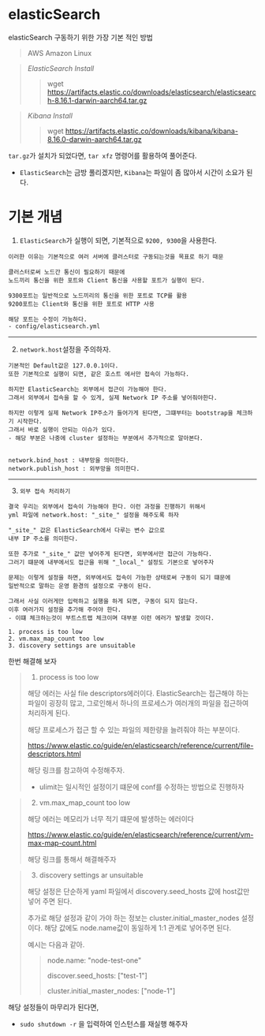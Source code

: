 # elasticSearch
elasticSearch 구동하기 위한 가장 기본 적인 방법

> AWS Amazon Linux


> *ElasticSearch Install*
>> wget https://artifacts.elastic.co/downloads/elasticsearch/elasticsearch-8.16.1-darwin-aarch64.tar.gz


>*Kibana Install*
>> wget https://artifacts.elastic.co/downloads/kibana/kibana-8.16.0-darwin-aarch64.tar.gz

`tar.gz`가 설치가 되었다면, `tar xfz` 명령어를 활용하여 풀어준다.
- `ElasticSearch`는 금방 풀리겠지만, `Kibana`는 파일이 좀 많아서 시간이 소요가 된다.



<h1> 기본 개념 </h1>

1. `ElasticSearch`가 실행이 되면, 기본적으로 `9200, 9300`을 사용한다.

```azure
이러한 이유는 기본적으로 여러 서버에 클러스터로 구동되는것을 목표로 하기 때문
   
클러스터로써 노드간 통신이 필요하기 때문에 
노드끼리 통신을 위한 포트와 Client 통신을 사용할 포트가 실행이 된다.
    
9300포트는 일반적으로 노드끼리의 통신을 위한 포트로 TCP를 활용
9200포트는 Client와 통신을 위한 포트로 HTTP 사용
   
해당 포트는 수정이 가능하다.
- config/elasticsearch.yml
```

---

2. `network.host`설정을 주의하자.

```azure
기본적인 Default값은 127.0.0.1이다.
또한 기본적으로 실행이 되면, 같은 호스트 에서만 접속이 가능하다.
    
하지만 ElasticSearch는 외부에서 접근이 가능해야 한다.
그래서 외부에서 접속을 할 수 있게, 실제 Network IP 주소를 넣어줘야한다.
    
하지만 이렇게 실제 Network IP주소가 들어가게 된다면, 그떄부터는 bootstrap을 체크하기 시작한다.
그래서 바로 실행이 안되는 이슈가 있다.
- 해당 부분은 나중에 cluster 설정하는 부분에서 추가적으로 알아본다.
    
    
network.bind_host : 내부망을 의미한다.
network.publish_host : 외부망을 의미한다.
```

---

3. `외부 접속 처리하기`

```
결국 우리는 외부에서 접속이 가능해야 한다. 이런 과정을 진행하기 위해서
yml 파일에 network.host: "_site_" 설정을 해주도록 하자

"_site_" 값은 ElasticSearch에서 다루는 변수 값으로
내부 IP 주소를 의미한다.

또한 추가로 "_site_" 값만 넣어주게 된다면, 외부에서만 접근이 가능하다.
그러기 떄문에 내부에서도 접근을 위해 "_local_" 설정도 기본으로 넣어주자

문제는 이렇게 설정을 하면, 외부에서도 접속이 가능한 상태로써 구동이 되기 떄문에
일반적으로 말하는 운영 환경의 설정으로 구동이 된다.

그래서 사실 이러게만 입력하고 실행을 하게 되면, 구동이 되지 않는다.
이후 여러가지 설정을 추가해 주어야 한다.
- 이떄 체크하는것이 부트스트랩 체크이며 대부분 이런 에러가 발생할 것이다.

1. process is too low
2. vm.max_map_count too low
3. discovery settings are unsuitable
```


한번 해결해 보자

> 1. process is too low
>
> 해당 에러는 사실 file descriptors에러이다.
ElasticSearch는 접근해야 하는 파일이 굉장히 많고, 그로인해서 하나의 프로세스가
여러개의 파일을 접근하여 처리하게 된다.
>
> 해당 프로세스가 접근 할 수 있는 파일의 제한량을 늘려줘야 하는 부분이다.
>
> https://www.elastic.co/guide/en/elasticsearch/reference/current/file-descriptors.html
> 
> 해당 링크를 참고하여 수정해주자.
> - ulimit는 일시적인 설정이기 떄문에 conf를 수정하는 방법으로 진행하자

> 2. vm.max_map_count too low
> 
> 해당 에러는 메모리가 너무 적기 떄문에 발생하는 에러이다
> 
> https://www.elastic.co/guide/en/elasticsearch/reference/current/vm-max-map-count.html
> 
> 해당 링크를 통해서 해결해주자

> 3. discovery settings ar unsuitable
> 
> 해당 설정은 단순하게 yaml 파일에서 discovery.seed_hosts
> 값에 host값만 넣어 주면 된다.
> 
> 추가로 해당 설정과 같이 가야 하는 정보는 cluster.initial_master_nodes 설정이다.
> 해당 값에도 node.name값이 동일하게 1:1 관계로 넣어주면 된다.
> 
> 예시는 다음과 같아.
> 
> > node.name: "node-test-one"
> >
> > discover.seed_hosts: ["test-1"]
> >
> > cluster.initial_master_nodes: ["node-1"]

해당 설정들이 마무리가 된다면,
- `sudo shutdown -r` 을 입력하여 인스턴스를 재실행 해주자


